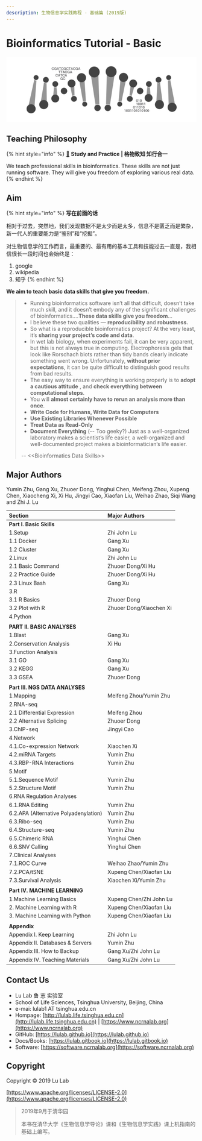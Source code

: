 ```yaml
---
description: 生物信息学实践教程 - 基础篇 (2019版)
---
```


# Bioinformatics Tutorial - Basic

![](.gitbook/assets/intro.png)

## Teaching Philosophy

{% hint style="info" %}
[**🎦**](https://www.bilibili.com/video/av67132141?pop_share=1) **Study and Practice \| 格物致知 知行合一**

We teach professional skills in bioinformatics. These skills are not just running software. They will give you freedom of exploring various real data.
{% endhint %}

## **Aim**

{% hint style="info" %}
**写在前面的话**

相对于过去，突然地，我们发现数据不是太少而是太多，信息不是匮乏而是繁杂，新一代人的重要能力是“鉴别”和“挖掘”。

对生物信息学的工作而言，最重要的、最有用的基本工具和技能过去一直是，我相信很长一段时间也会始终是：

1. google
2. wikipedia
3. 知乎
{% endhint %}

**We aim to teach basic data skills that give you freedom.**

> * Running bioinformatics software isn’t all that difficult, doesn’t take much skill, and it doesn’t embody any of the significant challenges of bioinformatics.…**These data skills give you freedom**…
> * I believe these two qualities — **reproducibility** and **robustness.**
> * So what is a reproducible bioinformatics project? At the very least, it’s **sharing your project’s code and data**.  
> * In wet lab biology, when experiments fail, it can be very apparent, but this is not always true in computing. Electrophoresis gels that look like Rorschach blots rather than tidy bands clearly indicate something went wrong. Unfortunately, **without prior expectations**, it can be quite difficult to distinguish good results from bad results.
> * The easy way to ensure everything is working properly is to **adopt a cautious attitude** , and **check everything between computational steps**.
> * You will **almost certainly have to rerun an analysis more than once**.
> * **Write Code for Humans, Write Data for Computers**
> * **Use Existing Libraries Whenever Possible**
> * **Treat Data as Read-Only**
> * **Document Everything** \(-- Too geeky?\) Just as a well-organized laboratory makes a scientist’s life easier, a well-organized and well-documented project makes a bioinformatician’s life easier.
>
> -- &lt;&lt;Bioinformatics Data Skills&gt;&gt;

## Major Authors

Yumin Zhu, Gang Xu, Zhuoer Dong, Yinghui Chen, Meifeng Zhou, Xupeng Chen, Xiaocheng Xi, Xi Hu, Jingyi Cao, Xiaofan Liu, Weihao Zhao, Siqi Wang and Zhi J. Lu

| Section | Major Authors |
| :--- | :--- |
| **Part I. Basic Skills** |  |
| 1.Setup | Zhi John Lu |
| 1.1 Docker | Gang Xu |
| 1.2 Cluster | Gang Xu |
| 2.Linux | Zhi John Lu |
| 2.1 Basic Command | Zhuoer Dong/Xi Hu |
| 2.2 Practice Guide | Zhuoer Dong/Xi Hu |
| 2.3 Linux Bash | Gang Xu |
| 3.R |  |
| 3.1 R Basics | Zhuoer Dong |
| 3.2 Plot with R | Zhuoer Dong/Xiaochen Xi |
| 4.Python |  |
|  |  |
| **PART II. BASIC ANALYSES** |  |
| 1.Blast | Gang Xu |
| 2.Conservation Analysis | Xi Hu |
| 3.Function Analysis |  |
| 3.1 GO | Gang Xu |
| 3.2 KEGG | Gang Xu |
| 3.3 GSEA | Zhuoer Dong |
|  |  |
| **Part III. NGS DATA ANALYSES** |  |
| 1.Mapping | Meifeng Zhou/Yumin Zhu |
| 2.RNA-seq |  |
| 2.1 Differential Expression | Meifeng Zhou |
| 2.2 Alternative Splicing | Zhuoer Dong |
| 3.ChIP-seq | Jingyi Cao |
| 4.Network |  |
| 4.1.Co-expression Network | Xiaochen Xi |
| 4.2.miRNA Targets | Yumin Zhu |
| 4.3.RBP-RNA Interactions | Yumin Zhu |
| 5.Motif |  |
| 5.1.Sequence Motif | Yumin Zhu |
| 5.2.Structure Motif | Yumin Zhu |
| 6.RNA Regulation Analyses |  |
| 6.1.RNA Editing | Yumin Zhu |
| 6.2.APA \(Alternative Polyadenylation\) | Yumin Zhu |
| 6.3.Ribo-seq | Yumin Zhu |
| 6.4.Structure-seq | Yumin Zhu |
| 6.5.Chimeric RNA | Yinghui Chen |
| 6.6.SNV Calling | Yinghui Chen |
| 7.Clinical Analyses |  |
| 7.1.ROC Curve | Weihao Zhao/Yumin Zhu |
| 7.2.PCA/tSNE | Xupeng Chen/Xiaofan Liu |
| 7.3.Survival Analysis | Xiaochen Xi/Yumin Zhu |
|  |  |
| **Part IV. MACHINE LEARNING** |  |
| 1.Machine Learning Basics | Xupeng Chen/Zhi John Lu |
| 2. Machine Learning with R | Xupeng Chen/Xiaofan Liu |
| 3. Machine Learning with Python | Xupeng Chen/Xiaofan Liu |
|  |  |
| **Appendix** |  |
| Appendix I. Keep Learning | Zhi John Lu |
| Appendix II. Databases & Servers | Yumin Zhu |
| Appendix III. How to Backup | Gang Xu/Zhi John Lu |
| Appendix IV. Teaching Materials | Gang Xu/Zhi John Lu |

## Contact Us

* Lu Lab 鲁 志 实验室
* School of Life Sciences, Tsinghua University, Beijing, China
* e-mai: lulab1 AT tsinghua.edu.cn
* Hompage: [http://lulab.life.tsinghua.edu.cn](http://lulab.life.tsinghua.edu.cn) \| [https://www.ncrnalab.org](https://www.ncrnalab.org)
* GitHub: [https://lulab.github.io](https://lulab.github.io)
* Docs/Books: [https://lulab.gitbook.io](https://lulab.gitbook.io)
* Software: [https://software.ncrnalab.org](https://software.ncrnalab.org)

## Copyright

Copyright © 2019 Lu Lab

[https://www.apache.org/licenses/LICENSE-2.0](https://www.apache.org/licenses/LICENSE-2.0)

> 2019年9月于清华园
>
> 本书在清华大学《生物信息学导论》课和《生物信息学实践》课上机指南的基础上编写。

